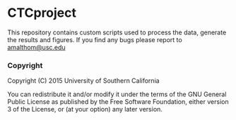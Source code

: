 # CTCproject
This repository contains custom scripts used to process the data, generate the results and figures. If you find any bugs please report to amalthom@usc.edu

### Copyright

  Copyright (C) 2015 University of Southern California

  You can redistribute it and/or modify it under the terms of the GNU General Public License as published by
  the Free Software Foundation, either version 3 of the License, or
  (at your option) any later version.
